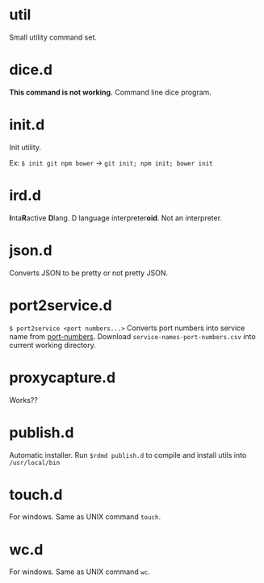 # util
Small utility command set.

# dice.d
**This command is not working.**
Command line dice program.

# init.d
Init utility.

Ex: `$ init git npm bower` -> `git init; npm init; bower init`

# ird.d
**I**nta**R**active **D**lang.
D language interpreter**oid**.
Not an interpreter.

# json.d
Converts JSON to be pretty or not pretty JSON.

# port2service.d
`$ port2service <port numbers...>`
Converts port numbers into service name from [port-numbers](http://www.iana.org/assignments/service-names-port-numbers/service-names-port-numbers.xhtml).
Download `service-names-port-numbers.csv` into current working directory.

# proxycapture.d
Works??

# publish.d
Automatic installer.
Run `$rdmd publish.d` to compile and install utils into `/usr/local/bin`

# touch.d
For windows. Same as UNIX command `touch`.

# wc.d
For windows. Same as UNIX command `wc`.
